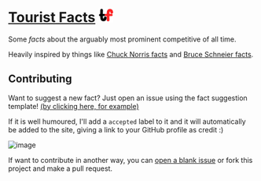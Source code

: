 # [**Tourist Facts**](https://touristfacts.dikson.xyz) <img src="/img/tf.png" height="30px">

Some _facts_ about the arguably most prominent competitive of all time.

Heavily inspired by things like [Chuck Norris facts](https://chucknorrisfacts.net/top-100) and [Bruce Schneier facts](https://www.schneierfacts.com/).

## Contributing

Want to suggest a new fact? Just open an issue using the fact suggestion template! [(by clicking here, for example)](https://github.com/diksown/touristfacts/issues/new?assignees=&labels=&template=fact-suggestion.md&title=Fact+suggestion)

If it is well humoured, I'll add a `accepted` label to it and it will automatically be added to the site, giving a link to your GitHub profile as credit :)

![image](https://user-images.githubusercontent.com/49994083/139151298-28ea784b-4e99-47e3-8633-aadc2de61f6f.png)


If want to contribute in another way, you can [open a blank issue](https://github.com/diksown/touristfacts/issues/new) or fork this project and make a pull request. 
